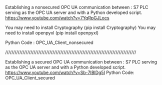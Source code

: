 Establishing a nonsecured OPC UA communication between : S7 PLC serving as the OPC UA server and with a Python developed script. https://www.youtube.com/watch?v=7YqRpGJLocs

You may need to install Cryptography (pip install Cryptography)
You may need to install openpyxl (pip install openpyxl)

Python Code : OPC_UA_Client_nonsecured


///////////////////////////////////////////////////////////////////////////////////

Establishing a secured OPC UA communication between : S7 PLC serving as the OPC UA server and with a Python developed script. https://www.youtube.com/watch?v=Sb-7IBlDg5I
Python Code:
OPC_UA_Client_secured
